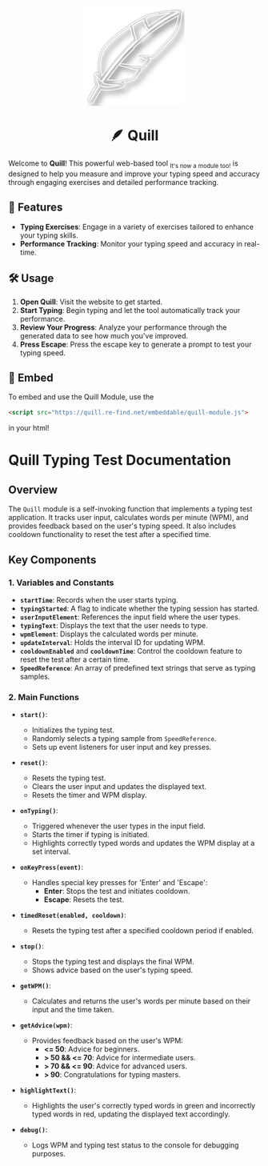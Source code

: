 <p align="center">
  <img width="200px" align="center" src="https://raw.githubusercontent.com/purploided/Quill/refs/heads/main/images/quillicon.png">
</p>

<h1 align="center">🪶 Quill</h1>

Welcome to **Quill**! This powerful web-based tool <sub>It's now a module too!</sub> is designed to help you measure and improve your typing speed and accuracy through engaging exercises and detailed performance tracking.

## 🚀 Features

- **Typing Exercises**: Engage in a variety of exercises tailored to enhance your typing skills.
- **Performance Tracking**: Monitor your typing speed and accuracy in real-time.

## 🛠️ Usage

1. **Open Quill**: Visit the website to get started.
2. **Start Typing**: Begin typing and let the tool automatically track your performance.
3. **Review Your Progress**: Analyze your performance through the generated data to see how much you've improved.
4. **Press Escape**: Press the escape key to generate a prompt to test your typing speed.

## 📁 Embed

To embed and use the Quill Module, use the 
```html
<script src="https://quill.re-find.net/embeddable/quill-module.js">
```
in your html!

# Quill Typing Test Documentation

## Overview
The `Quill` module is a self-invoking function that implements a typing test application. It tracks user input, calculates words per minute (WPM), and provides feedback based on the user's typing speed. It also includes cooldown functionality to reset the test after a specified time.

## Key Components

### 1. Variables and Constants
- **`startTime`**: Records when the user starts typing.
- **`typingStarted`**: A flag to indicate whether the typing session has started.
- **`userInputElement`**: References the input field where the user types.
- **`typingText`**: Displays the text that the user needs to type.
- **`wpmElement`**: Displays the calculated words per minute.
- **`updateInterval`**: Holds the interval ID for updating WPM.
- **`cooldownEnabled`** and **`cooldownTime`**: Control the cooldown feature to reset the test after a certain time.
- **`SpeedReference`**: An array of predefined text strings that serve as typing samples.

### 2. Main Functions

- **`start()`**: 
  - Initializes the typing test.
  - Randomly selects a typing sample from `SpeedReference`.
  - Sets up event listeners for user input and key presses.

- **`reset()`**:
  - Resets the typing test.
  - Clears the user input and updates the displayed text.
  - Resets the timer and WPM display.

- **`onTyping()`**:
  - Triggered whenever the user types in the input field.
  - Starts the timer if typing is initiated.
  - Highlights correctly typed words and updates the WPM display at a set interval.

- **`onKeyPress(event)`**:
  - Handles special key presses for 'Enter' and 'Escape':
    - **Enter**: Stops the test and initiates cooldown.
    - **Escape**: Resets the test.

- **`timedReset(enabled, cooldown)`**:
  - Resets the typing test after a specified cooldown period if enabled.

- **`stop()`**:
  - Stops the typing test and displays the final WPM.
  - Shows advice based on the user's typing speed.

- **`getWPM()`**:
  - Calculates and returns the user's words per minute based on their input and the time taken.

- **`getAdvice(wpm)`**:
  - Provides feedback based on the user's WPM:
    - **<= 50**: Advice for beginners.
    - **> 50 && <= 70**: Advice for intermediate users.
    - **> 70 && <= 90**: Advice for advanced users.
    - **> 90**: Congratulations for typing masters.

- **`highlightText()`**:
  - Highlights the user's correctly typed words in green and incorrectly typed words in red, updating the displayed text accordingly.

- **`debug()`**:
  - Logs WPM and typing test status to the console for debugging purposes.
